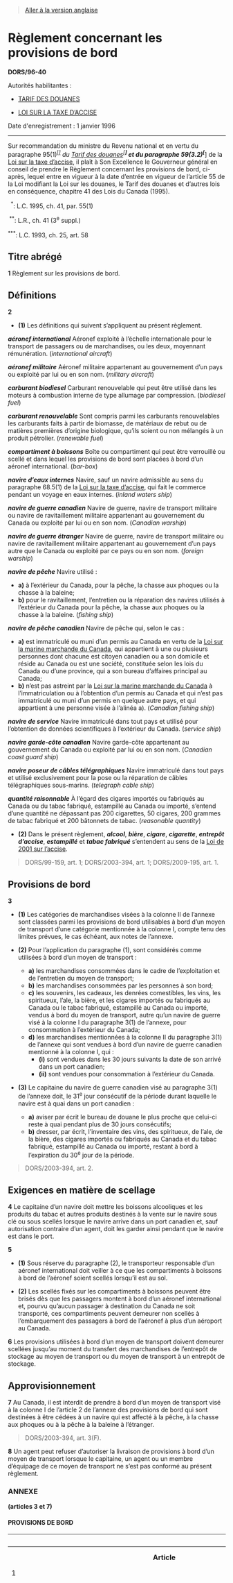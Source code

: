 > [Aller à la version anglaise](/en/Regulations/Statutory%20Orders%20and%20Regulations/96/40.md)

# Règlement concernant les provisions de bord

**DORS/96-40**

Autorités habilitantes : 
- [TARIF DES DOUANES](/fr/Lois/Lois%20du%20Canada/1997/ch.%2036.md)

- [LOI SUR LA TAXE D’ACCISE](/fr/Lois/Lois%20révisées%20du%20Canada/E/E-15.md)

Date d'enregistrement : 1 janvier 1996

----------

Sur recommandation du ministre du Revenu national et en vertu du paragraphe 95(1)<sup><a href='#footnote1star_f'>[*]</a></sup> du [Tarif des douanes](/fr/Lois/Lois%20du%20Canada/1997/ch.%2036.md)<sup><a href='#footnote2star_f'>[**]</a></sup> et du paragraphe 59(3.2)<sup><a href='#footnote3star_f'>[***]</a></sup> de la [Loi sur la taxe d’accise](/fr/Lois/Lois%20révisées%20du%20Canada/E/E-15.md), il plaît à Son Excellence le Gouverneur général en conseil de prendre le Règlement concernant les provisions de bord, ci-après, lequel entre en vigueur à la date d’entrée en vigueur de l’article 55 de la Loi modifiant la Loi sur les douanes, le Tarif des douanes et d’autres lois en conséquence, chapitre 41 des Lois du Canada (1995).

<a name='footnote1star_f'><sup>  *</sup></a>: L.C. 1995, ch. 41, par. 55(1)<br />

<a name='footnote2star_f'><sup> **</sup></a>: L.R., ch. 41 (3<sup>e</sup> suppl.)<br />

<a name='footnote3star_f'><sup>***</sup></a>: L.C. 1993, ch. 25, art. 58<br />




## Titre abrégé


**1** Règlement sur les provisions de bord.




## Définitions


**2** 

- **(1)** Les définitions qui suivent s’appliquent au présent règlement.

***aéronef international*** Aéronef exploité à l’échelle internationale pour le transport de passagers ou de marchandises, ou les deux, moyennant rémunération. (*international aircraft*)

***aéronef militaire*** Aéronef militaire appartenant au gouvernement d’un pays ou exploité par lui ou en son nom. (*military aircraft*)

***carburant biodiesel*** Carburant renouvelable qui peut être utilisé dans les moteurs à combustion interne de type allumage par compression. (*biodiesel fuel*)

***carburant renouvelable*** Sont compris parmi les carburants renouvelables les carburants faits à partir de biomasse, de matériaux de rebut ou de matières premières d’origine biologique, qu’ils soient ou non mélangés à un produit pétrolier. (*renewable fuel*)

***compartiment à boissons*** Boîte ou compartiment qui peut être verrouillé ou scellé et dans lequel les provisions de bord sont placées à bord d’un aéronef international. (*bar-box*)

***navire d’eaux internes*** Navire, sauf un navire admissible au sens du paragraphe 68.5(1) de la [Loi sur la taxe d’accise](/fr/Lois/Lois%20révisées%20du%20Canada/E/E-15.md), qui fait le commerce pendant un voyage en eaux internes. (*inland waters ship*)

***navire de guerre canadien*** Navire de guerre, navire de transport militaire ou navire de ravitaillement militaire appartenant au gouvernement du Canada ou exploité par lui ou en son nom. (*Canadian warship*)

***navire de guerre étranger*** Navire de guerre, navire de transport militaire ou navire de ravitaillement militaire appartenant au gouvernement d’un pays autre que le Canada ou exploité par ce pays ou en son nom. (*foreign warship*)

***navire de pêche*** Navire utilisé :
- **a)** à l’extérieur du Canada, pour la pêche, la chasse aux phoques ou la chasse à la baleine;
- **b)** pour le ravitaillement, l’entretien ou la réparation des navires utilisés à l’extérieur du Canada pour la pêche, la chasse aux phoques ou la chasse à la baleine. (*fishing ship*)

***navire de pêche canadien*** Navire de pêche qui, selon le cas :
- **a)** est immatriculé ou muni d’un permis au Canada en vertu de la [Loi sur la marine marchande du Canada](/fr/Lois/Lois%20révisées%20du%20Canada/S/S-9.md), qui appartient à une ou plusieurs personnes dont chacune est citoyen canadien ou a son domicile et réside au Canada ou est une société, constituée selon les lois du Canada ou d’une province, qui a son bureau d’affaires principal au Canada;
- **b)** n’est pas astreint par la [Loi sur la marine marchande du Canada](/fr/Lois/Lois%20révisées%20du%20Canada/S/S-9.md) à l’immatriculation ou à l’obtention d’un permis au Canada et qui n’est pas immatriculé ou muni d’un permis en quelque autre pays, et qui appartient à une personne visée à l’alinéa a). (*Canadian fishing ship*)

***navire de service*** Navire immatriculé dans tout pays et utilisé pour l’obtention de données scientifiques à l’extérieur du Canada. (*service ship*)

***navire garde-côte canadien*** Navire garde-côte appartenant au gouvernement du Canada ou exploité par lui ou en son nom. (*Canadian coast guard ship*)

***navire poseur de câbles télégraphiques*** Navire immatriculé dans tout pays et utilisé exclusivement pour la pose ou la réparation de câbles télégraphiques sous-marins. (*telegraph cable ship*)

***quantité raisonnable*** À l’égard des cigares importés ou fabriqués au Canada ou du tabac fabriqué, estampillé au Canada ou importé, s’entend d’une quantité ne dépassant pas 200 cigarettes, 50 cigares, 200 grammes de tabac fabriqué et 200 bâtonnets de tabac. (*reasonable quantity*)

- **(2)** Dans le présent règlement, ***alcool***, ***bière***, ***cigare***, ***cigarette***, ***entrepôt d’accise***, ***estampillé*** et ***tabac fabriqué*** s’entendent au sens de la [Loi de 2001 sur l’accise](/fr/Lois/Lois%20du%20Canada/2002/ch.%2022.md). 
> DORS/99-159, art. 1; DORS/2003-394, art. 1; DORS/2009-195, art. 1.





## Provisions de bord


**3** 

- **(1)** Les catégories de marchandises visées à la colonne II de l’annexe sont classées parmi les provisions de bord utilisables à bord d’un moyen de transport d’une catégorie mentionnée à la colonne I, compte tenu des limites prévues, le cas échéant, aux notes de l’annexe.

- **(2)** Pour l’application du paragraphe (1), sont considérés comme utilisées à bord d’un moyen de transport :
	- **a)** les marchandises consommées dans le cadre de l’exploitation et de l’entretien du moyen de transport;
	- **b)** les marchandises consommées par les personnes à son bord;
	- **c)** les souvenirs, les cadeaux, les denrées comestibles, les vins, les spiritueux, l’ale, la bière, et les cigares importés ou fabriqués au Canada ou le tabac fabriqué, estampillé au Canada ou importé, vendus à bord du moyen de transport, autre qu’un navire de guerre visé à la colonne I du paragraphe 3(1) de l’annexe, pour consommation à l’extérieur du Canada;
	- **d)** les marchandises mentionnées à la colonne II du paragraphe 3(1) de l’annexe qui sont vendues à bord d’un navire de guerre canadien mentionné à la colonne I, qui :
		- **(i)** sont vendues dans les 30 jours suivants la date de son arrivé dans un port canadien;
		- **(ii)** sont vendues pour consommation à l’extérieur du Canada.

- **(3)** Le capitaine du navire de guerre canadien visé au paragraphe 3(1) de l’annexe doit, le 31<sup>e</sup> jour consécutif de la période durant laquelle le navire est à quai dans un port canadien :
	- **a)** aviser par écrit le bureau de douane le plus proche que celui-ci reste à quai pendant plus de 30 jours consécutifs;
	- **b)** dresser, par écrit, l’inventaire des vins, des spiritueux, de l’ale, de la bière, des cigares importés ou fabriqués au Canada et du tabac fabriqué, estampillé au Canada ou importé, restant à bord à l’expiration du 30<sup>e</sup> jour de la période. 
> DORS/2003-394, art. 2.





## Exigences en matière de scellage


**4** Le capitaine d’un navire doit mettre les boissons alcooliques et les produits du tabac et autres produits destinés à la vente sur le navire sous clé ou sous scellés lorsque le navire arrive dans un port canadien et, sauf autorisation contraire d’un agent, doit les garder ainsi pendant que le navire est dans le port.



**5** 

- **(1)** Sous réserve du paragraphe (2), le transporteur responsable d’un aéronef international doit veiller à ce que les compartiments à boissons à bord de l’aéronef soient scellés lorsqu’il est au sol.

- **(2)** Les scellés fixés sur les compartiments à boissons peuvent être brisés dès que les passagers montent à bord d’un aéronef international et, pourvu qu’aucun passager à destination du Canada ne soit transporté, ces compartiments peuvent demeurer non scellés à l’embarquement des passagers à bord de l’aéronef à plus d’un aéroport au Canada.



**6** Les provisions utilisées à bord d’un moyen de transport doivent demeurer scellées jusqu’au moment du transfert des marchandises de l’entrepôt de stockage au moyen de transport ou du moyen de transport à un entrepôt de stockage.




## Approvisionnement


**7** Au Canada, il est interdit de prendre à bord d’un moyen de transport visé à la colonne I de l’article 2 de l’annexe des provisions de bord qui sont destinées à être cédées à un navire qui est affecté à la pêche, à la chasse aux phoques ou à la pêche à la baleine à l’étranger. 
> DORS/2003-394, art. 3(F).




**8** Un agent peut refuser d’autoriser la livraison de provisions à bord d’un moyen de transport lorsque le capitaine, un agent ou un membre d’équipage de ce moyen de transport ne s’est pas conformé au présent règlement.




### **ANNEXE** 
**(articles 3 et 7)**
#### PROVISIONS DE BORD
<table>
<tr>
<th></th>
<th>Colonne I</th>
<th>Colonne II</th>
</tr>
<tr>
<th>Article</th>
<th>Catégorie de moyens de transport</th>
<th>Catégorie de marchandises</th>
</tr>
<tr>
<td>1</td>
<td>*Mouvement international*</td>
<td></td>
</tr>
<tr>
<td>**(1)** Navire océanique affecté au commerce international qui doit faire une déclaration conformément à l’article 95 de la [Loi sur les douanes](/fr/Lois/Lois%20du%20Canada/1985/ch.%201%20(2e%20suppl.).md) et qui se rend à l’extérieur du Canada ou se dirige vers un port situé au Canada avant de faire la déclaration et de se rendre à l’extérieur du Canada

</td>
<td>**a)** ale et bière

**b)** produits nécessaires au chauffage de chaudières, préparations pour le traitement du mazout et éponges filtres

**c)** produits et matériels de nettoyage, y compris les chiffons et les coupons d’étoffe

**d)** charbon

**e)** enduits pour chaudières et pour briques de chaudières

**f)** inhibiteurs de rouille et de corrosion

**g)** denrées comestibles

**h)** gaz pour appareils frigorifiques et pour la soudure

**i)** allumettes et essence à briquet en burettes

**j)** eaux minérales et boissons gazeuses

**k)** peintures, vernis et dissolvants

**l)** produits pétroliers et carburants renouvelables, à l’exception des lubrifiants

**m)** produits fumifuges et de dispersion des nappes d’huile sur l’eau

**n)** savons et préparations médicinales et de toilette

**o)** souvenirs et cadeaux

**p)** vins et spiritueux

**q)** papeterie et autres produits du papier de consommation

**r)** cigares fabriqués au Canada ou importés et tabac fabriqué, estampillé au Canada ou importé<sup><a href='#footnote1_f'>[1]</a></sup>

</td>
</tr>
<tr>
<td>**(2)** Navire océanique immatriculé au Canada qui effectue du cabotage à partir d’un port sur la côte est du Canada jusqu’à un port sur la côte ouest du Canada ou vice versa, en passant par le canal de Panama ou les eaux arctiques

</td>
<td>**a)** ale et bière

**b)** produits nécessaires au chauffage de chaudières, préparations pour le traitement du mazout et éponges filtres

**c)** produits et matériels de nettoyage, y compris les chiffons et les coupons d’étoffe

**d)** charbon

**e)** enduits pour chaudières et pour briques de chaudières

**f)** inhibiteurs de rouille et de corrosion

**g)** denrées comestibles

**h)** gaz pour appareils frigorifiques et pour la soudure

**i)** allumettes et essence à briquet en burettes

**j)** eaux minérales et boissons gazeuses

**k)** peintures, vernis et dissolvants

**l)** produits pétroliers et carburants renouvelables, à l’exception des lubrifiants

**m)** produits fumifuges et de dispersion des nappes d’huile sur l’eau

**n)** savons et préparations médicinales et de toilette

**o)** souvenirs et cadeaux

**p)** vins et spiritueux

**q)** papeterie et autres produits du papier de consommation

**r)** cigares fabriqués au Canada ou importés et tabac fabriqué, estampillé au Canada ou importé<sup><a href='#footnote1_f'>[1]</a></sup>

</td>
</tr>
<tr>
<td>**(3)** Remorqueur océanique affecté au remorquage ou au sauvetage qui doit faire une déclaration conformément à l’article 95 de la [Loi sur les douanes](/fr/Lois/Lois%20du%20Canada/1985/ch.%201%20(2e%20suppl.).md) et qui se rend à l’extérieur du Canada

</td>
<td>**a)** ale et bière

**b)** produits nécessaires au chauffage de chaudières, préparations pour le traitement du mazout et éponges filtres

**c)** produits et matériels de nettoyage, y compris les chiffons et les coupons d’étoffe

**d)** charbon

**e)** enduits pour chaudières et pour briques de chaudières

**f)** inhibiteurs de rouille et de corrosion

**g)** denrées comestibles

**h)** gaz pour appareils frigorifiques et pour la soudure

**i)** allumettes et essence à briquet en burettes

**j)** eaux minérales et boissons gazeuses

**k)** peintures, vernis et dissolvants

**l)** produits pétroliers et carburants renouvelables, à l’exception des lubrifiants

**m)** produits fumifuges et de dispersion des nappes d’huile sur l’eau

**n)** savons et préparations médicinales et de toilette

**o)** souvenirs et cadeaux

**p)** vins et spiritueux

**q)** papeterie et autres produits du papier de consommation

**r)** cigares fabriqués au Canada ou importés et tabac fabriqué, estampillé au Canada ou importé<sup><a href='#footnote1_f'>[1]</a></sup>

</td>
</tr>
<tr>
<td>**(4)** Navire de guerre étranger

</td>
<td>**a)** ale et bière

**b)** produits nécessaires au chauffage de chaudières, préparations pour le traitement du mazout et éponges filtres

**c)** produits et matériels de nettoyage, y compris les chiffons et les coupons d’étoffe

**d)** charbon

**e)** enduits pour chaudières et pour briques de chaudières

**f)** inhibiteurs de rouille et de corrosion

**g)** denrées comestibles

**h)** gaz pour appareils frigorifiques et pour la soudure

**i)** allumettes et essence à briquet en burettes

**j)** eaux minérales et boissons gazeuses

**k)** peintures, vernis et dissolvants

**l)** produits pétroliers et carburants renouvelables, à l’exception des lubrifiants

**m)** produits fumifuges et de dispersion des nappes d’huile sur l’eau

**n)** savons et préparations médicinales et de toilette

**o)** souvenirs et cadeaux

**p)** vins et spiritueux

**q)** papeterie et autres produits du papier de consommation

**r)** cigares fabriqués au Canada ou importés et tabac fabriqué, estampillé au Canada ou importé<sup><a href='#footnote1_f'>[1]</a></sup>

</td>
</tr>
<tr>
<td>**(5)** Navire poseur de câbles télégraphiques

</td>
<td>**a)** ale et bière

**b)** produits nécessaires au chauffage de chaudières, préparations pour le traitement du mazout et éponges filtres

**c)** produits et matériels de nettoyage, y compris les chiffons et les coupons d’étoffe

**d)** charbon

**e)** enduits pour chaudières et pour briques de chaudières

**f)** inhibiteurs de rouille et de corrosion

**g)** denrées comestibles

**h)** gaz pour appareils frigorifiques et pour la soudure

**i)** allumettes et essence à briquet en burettes

**j)** eaux minérales et boissons gazeuses

**k)** peintures, vernis et dissolvants

**l)** produits pétroliers et carburants renouvelables, à l’exception des lubrifiants

**m)** produits fumifuges et de dispersion des nappes d’huile sur l’eau

**n)** savons et préparations médicinales et de toilette

**o)** souvenirs et cadeaux

**p)** vins et spiritueux

**q)** papeterie et autres produits du papier de consommation

**r)** cigares fabriqués au Canada ou importés et tabac fabriqué, estampillé au Canada ou importé<sup><a href='#footnote1_f'>[1]</a></sup>

</td>
</tr>
<tr>
<td>2</td>
<td>*Navires de pêche*</td>
<td></td>
</tr>
<tr>
<td>**(1)** Navire de pêche étranger qui doit faire une déclaration conformément à l’article 95 de la [Loi sur les douanes](/fr/Lois/Lois%20du%20Canada/1985/ch.%201%20(2e%20suppl.).md) et qui se rend à l’extérieur du Canada dans les 48 heures suivant le chargement des provisions de bord

</td>
<td>**a)** ale et bière<sup><a href='#footnote2_f'>[2]</a></sup>

**b)** combustible diesel et carburant biodiesel

**c)** produits pétroliers et carburants renouvelables<sup><a href='#footnote3_f'>[3]</a></sup>, à l’exception du combustible diesel, du carburant biodiesel et des lubrifiants

**d)** vins et spiritueux<sup><a href='#footnote4_f'>[4]</a></sup>

**e)** cigares fabriqués au Canada ou importés et tabac fabriqué, estampillé au Canada ou importé<sup><a href='#footnote5_f'>[5]</a></sup>

</td>
</tr>
<tr>
<td>**(2)** Navire de pêche canadien qui doit faire une déclaration conformément à l’article 95 de la [Loi sur les douanes](/fr/Lois/Lois%20du%20Canada/1985/ch.%201%20(2e%20suppl.).md) et qui se rend à l’extérieur du Canada dans les 48 heures suivant le chargement des provisions de bord

</td>
<td>**a)** ale et bière<sup><a href='#footnote2_f'>[2]</a></sup>

**b)** vins et spiritueux<sup><a href='#footnote4_f'>[4]</a></sup>

**c)** cigares fabriqués au Canada ou importés et tabac fabriqué, estampillé au Canada ou importé<sup><a href='#footnote5_f'>[5]</a></sup>

</td>
</tr>
<tr>
<td>**(3)** Navire de pêche canadien qui peut faire une déclaration conformément à l’article 8 du [Règlement sur la déclaration des marchandises importées](/fr/Règlements/Décrets,%20ordonnances%20et%20règlements%20statutaires/86/873.md) et qui se rend à l’extérieur du Canada

</td>
<td>**a)** combustible diesel et carburant biodiesel

</td>
</tr>
<tr>
<td>3</td>
<td>*Navires militaires canadiens*</td>
<td></td>
</tr>
<tr>
<td>**(1)** Navire de guerre canadien qui se rend à l’extérieur du Canada

</td>
<td>**a)** ale et bière

**b)** denrées comestibles

**c)** eaux minérales et boissons gazeuses

**d)** allumettes et essence à briquet en burettes

**e)** savons et préparations médicinales et de toilette

**f)** vins et spiritueux

**g)** cigares fabriqués au Canada ou importés et tabac fabriqué, estampillé au Canada ou importé<sup><a href='#footnote6_f'>[6]</a></sup>

**h)** pour l’application de la [Loi sur la taxe d’accise](/fr/Lois/Lois%20révisées%20du%20Canada/E/E-15.md), produits pétroliers et carburants renouvelables, à l’exception des lubrifiants

</td>
</tr>
<tr>
<td>**(2)** Navire de service qui doit faire une déclaration conformément à l’article 95 de la [Loi sur les douanes](/fr/Lois/Lois%20du%20Canada/1985/ch.%201%20(2e%20suppl.).md) et qui se rend à l’extérieur du Canada

</td>
<td>**a)** ale et bière

**b)** denrées comestibles

**c)** eaux minérales et boissons gazeuses

**d)** allumettes et essence à briquet en burettes

**e)** savons et préparations médicinales et de toilette

**f)** vins et spiritueux

**g)** cigares fabriqués au Canada ou importés et tabac fabriqué, estampillé au Canada ou importé<sup><a href='#footnote6_f'>[6]</a></sup>

</td>
</tr>
<tr>
<td>4</td>
<td>*Aéronefs*</td>
<td></td>
</tr>
<tr>
<td>**(1)** Aéronef militaire qui se rend à l’extérieur du Canada sur un vol international

</td>
<td>**a)** ale et bière

**b)** denrées comestibles

**c)** eaux minérales et boissons gazeuses

**d)** produits pétroliers et carburants renouvelables, à l’exception des lubrifiants

**e)** savons et préparations médicinales et de toilette

**f)** souvenirs et cadeaux

**g)** vins et spiritueux

**h)** papeterie et autres produits du papier de consommation

**i)** cigares fabriqués au Canada ou importés et tabac fabriqué, estampillé au Canada ou importé<sup><a href='#footnote7_f'>[7]</a></sup>

</td>
</tr>
<tr>
<td>**(2)** Aéronef international qui doit faire une déclaration conformément à l’article 95 de la [Loi sur les douanes](/fr/Lois/Lois%20du%20Canada/1985/ch.%201%20(2e%20suppl.).md) et qui se rend à l’extérieur du Canada ou qui doit faire une déclaration conformément à l’article 12 de cette loi après avoir effectué un vol au Canada, pourvu qu’aucun passager de vol intérieur n’y soit transporté

</td>
<td>**a)** ale et bière

**b)** denrées comestibles

**c)** eaux minérales et boissons gazeuses

**d)** produits pétroliers et carburants renouvelables, à l’exception des lubrifiants

**e)** savons et préparations médicinales et de toilette

**f)** souvenirs et cadeaux

**g)** vins et spiritueux

**h)** papeterie et autres produits du papier de consommation

**i)** cigares fabriqués au Canada ou importés et tabac fabriqué, estampillé au Canada ou importé

</td>
</tr>
<tr>
<td>5</td>
<td>Navire garde-côte canadien qui doit faire une déclaration conformément à l’article 95 de la [Loi sur les douanes](/fr/Lois/Lois%20du%20Canada/1985/ch.%201%20(2e%20suppl.).md) et qui entreprend un voyage dans l’Arctique</td>
<td>**a)** ale et bière<sup><a href='#footnote8_f'>[8]</a></sup>

**b)** vins et spiritueux<sup><a href='#footnote9_f'>[9]</a></sup>

**c)** cigares fabriqués au Canada ou importés et tabac fabriqué, estampillé au Canada ou importé<sup><a href='#footnote6_f'>[6]</a></sup>

</td>
</tr>
<tr>
<td>6</td>
<td>Yacht étranger qui doit faire une déclaration conformément à l’article 95 de la [Loi sur les douanes](/fr/Lois/Lois%20du%20Canada/1985/ch.%201%20(2e%20suppl.).md) et qui se rend à l’extérieur du Canada</td>
<td>**a)** ale et bière<sup><a href='#footnote8_f'>[8]</a></sup>

**b)** vins et spiritueux<sup><a href='#footnote9_f'>[9]</a></sup>

**c)** cigares fabriqués au Canada ou importés et tabac fabriqué, estampillé au Canada ou importé<sup><a href='#footnote6_f'>[6]</a></sup>

</td>
</tr>
<tr>
<td>7</td>
<td>*Navires d’eaux internes et navires utilisés pour le cabotage*</td>
<td></td>
</tr>
<tr>
<td>**(1)** Navire normalement affecté au commerce international qui effectue ou compte effectuer du cabotage pendant une période maximale de cinq jours

</td>
<td>**a)** produits nécessaires au chauffage de chaudières, préparations pour le traitement du mazout et éponges filtres

**b)** produits et matériels de nettoyage, y compris les chiffons et les coupons d’étoffe

**c)** charbon

**d)** enduits pour chaudières et pour briques de chaudières

**e)** inhibiteurs de rouille et de corrosion

**f)** denrées comestibles

**g)** gaz pour appareils frigorifiques et pour la soudure

**h)** allumettes et essence à briquet en burettes

**i)** eaux minérales et boissons gazeuses

**j)** peintures, vernis et dissolvants

**k)** produits pétroliers et carburants renouvelables, à l’exception des lubrifiants

**l)** préparations fumifuges et de dispersion des nappes d’huile sur l’eau

**m)** savons et préparations médicinales et de toilette

**n)** souvenirs et cadeaux

**o)** papeterie et autres produits du papier de consommation

</td>
</tr>
<tr>
<td>**(2)** Navire normalement affecté au commerce international qui effectue ou compte effectuer du cabotage pendant plus de cinq jours

</td>
<td>**a)** charbon<sup><a href='#footnote10_f'>[10]</a></sup>

**b)** produits pétroliers et carburants renouvelables<sup><a href='#footnote10_f'>[10]</a></sup>, à l’exception des lubrifiants

</td>
</tr>
<tr>
<td>**(3)** Navire d’eaux internes

</td>
<td>**a)** produits nécessaires au chauffage des chaudières, préparations pour le traitement du mazout et éponges filtres

**b)** produits et matériels de nettoyage, y compris les chiffons et les coupons d’étoffe

**c)** charbon

**d)** enduits pour chaudières et pour briques de chaudières

**e)** inhibiteurs de rouille et de corrosion

**f)** denrées comestibles

**g)** gaz pour appareils frigorifiques et pour la soudure

**h)** peintures, vernis et dissolvants

**i)** produits pétroliers et carburants renouvelables, à l’exception des lubrifiants

**j)** préparations fumifuges et de dispersion des nappes d’huile sur l’eau

</td>
</tr>
<tr>
<td>

###### NOTES :


<a name='footnote1_f'><sup>1</sup></a>: Quantité raisonnable pour chaque personne à bord, pour chaque semaine de voyage<br />

<a name='footnote2_f'><sup>2</sup></a>: 8,18 L (288 onces liquides) au maximum pour chaque personne à bord, pour chaque semaine de voyage, lorsque le voyage dure au moins sept jours<br />

<a name='footnote3_f'><sup>3</sup></a>: Voyage d’une durée minimale de cinq jours<br />

<a name='footnote4_f'><sup>4</sup></a>: Quantité maximale soit de 1,14 L (40 onces liquides) de spiritueux, soit de 1,14 L (40 onces liquides) de vin et de spiritueux, soit encore de 1,5 L (52 onces liquides) de vin pour chaque personne à bord, pour chaque semaine de voyage, si le voyage dure au moins sept jours<br />

<a name='footnote5_f'><sup>5</sup></a>: Quantité raisonnable pour chaque personne à bord de plus de 18 ans, pour chaque semaine complète de voyage<br />

<a name='footnote6_f'><sup>6</sup></a>: Quantité raisonnable pour chaque personne à bord de plus de 18 ans, pour chaque semaine de voyage<br />

<a name='footnote7_f'><sup>7</sup></a>: Quantité raisonnable pour chaque personne à bord de plus de 18 ans<br />

<a name='footnote8_f'><sup>8</sup></a>: 8,18 L (288 onces liquides) au maximum pour chaque personne à bord, pour chaque semaine de voyage<br />

<a name='footnote9_f'><sup>9</sup></a>: Quantité maximale soit de 1,14 L (40 onces liquides) de spiritueux, soit de 1,14 L (40 onces liquides) de vin et de spiritueux, soit encore de 1,5 L (52 onces liquides) de vin pour chaque personne à bord, pour chaque semaine de voyage<br />

<a name='footnote10_f'><sup>10</sup></a>: Quantité nécessaire à l’exploitation du navire pendant les 15 premiers jours de cabotage, calculée au début du cabotage<br />

</td>
</tr>
</table>

> DORS/2003-394, art. 4 et 5(F); DORS/2005-259, art. 1 et 2; DORS/2005-390, art. 1; DORS/2009-195, art. 2 à 5.


